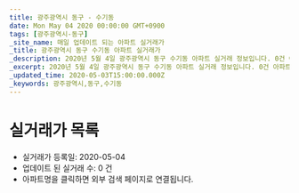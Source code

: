 ```yaml
---
title: 광주광역시 동구 - 수기동
date: Mon May 04 2020 00:00:00 GMT+0900
tags: [광주광역시-동구]
_site_name: 매일 업데이트 되는 아파트 실거래가
_title: 광주광역시 동구 수기동 아파트 실거래가
_description: 2020년 5월 4일 광주광역시 동구 수기동 아파트 실거래 정보입니다. 0건 아파트 정보가 있습니다.
_excerpt: 2020년 5월 4일 광주광역시 동구 수기동 아파트 실거래 정보입니다. 0건 아파트 정보가 있습니다.
_updated_time: 2020-05-03T15:00:00.000Z
_keywords: 광주광역시,동구,수기동
---
```






# 실거래가 목록
- 실거래가 등록일: 2020-05-04
- 업데이트 된 실거래 수: 0 건
- 아파트명을 클릭하면 외부 검색 페이지로 연결됩니다.




